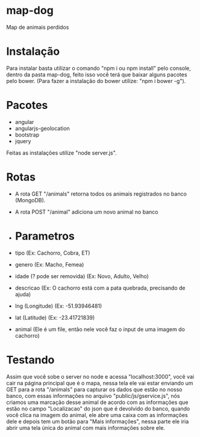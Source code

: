 # map-dog
Map de animais perdidos

# Instalação
Para instalar basta utilizar o comando "npm i ou npm install" pelo console, dentro da pasta map-dog, feito isso você terá que baixar alguns pacotes pelo bower. (Para fazer a instalação do bower utilize: "npm i bower -g").
# Pacotes
- angular
- angularjs-geolocation
- bootstrap
- jquery

Feitas as instalações utilize "node server.js".

# Rotas
- A rota GET "/animals" retorna todos os animais registrados no banco (MongoDB).

- A rota POST "/animal" adiciona um novo animal no banco
 - # Parametros
 - tipo (Ex: Cachorro, Cobra, ET)
 - genero (Ex: Macho, Femea)
 - idade (? pode ser removida) (Ex: Novo, Adulto, Velho)
 - descricao (Ex: O cachorro está com a pata quebrada, precisando de ajuda)
 - lng (Longitude) (Ex: -51.93946481)
 - lat (Latitude) (Ex: -23.41721839)
 - animal (Ele é um file, então nele você faz o input de uma imagem do cachorro)
 
# Testando
Assim que você sobe o server no node e acessa "localhost:3000", você vai cair na página principal que é o mapa, nessa tela ele vai estar enviando um GET para a rota "/animals" para capturar os dados que estão no nosso banco, com essas informações no arquivo "public/js/gservice.js", nós criamos uma marcação desse animal de acordo com as informações que estão no campo "Localizacao" do json que é devolvido do banco, quando você clica na imagem do animal, ele abre uma caixa com as informações dele e depois tem um botão para "Mais informações", nessa parte ele iria abrir uma tela única do animal com mais informações sobre ele.
